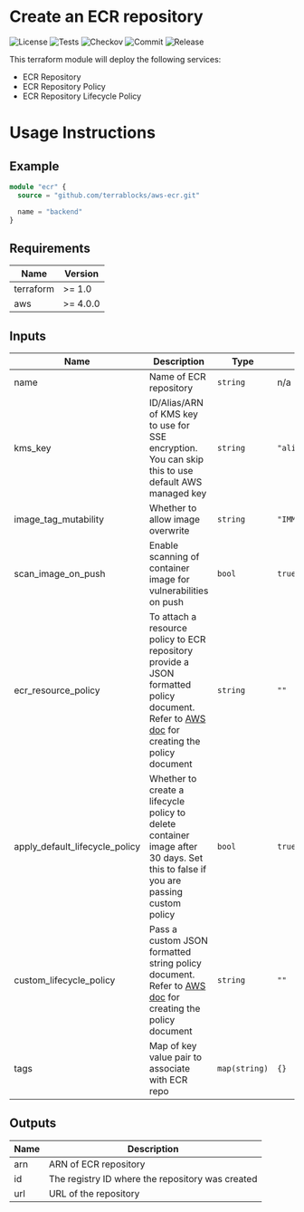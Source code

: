 # Create an ECR repository

![License](https://img.shields.io/github/license/terrablocks/aws-ecr?style=for-the-badge) ![Tests](https://img.shields.io/github/actions/workflow/status/terrablocks/aws-ecr/tests.yml?branch=master&label=Test&style=for-the-badge) ![Checkov](https://img.shields.io/github/actions/workflow/status/terrablocks/aws-ecr/checkov.yml?branch=master&label=Test&style=for-the-badge) ![Commit](https://img.shields.io/github/last-commit/terrablocks/aws-ecr?style=for-the-badge) ![Release](https://img.shields.io/github/v/release/terrablocks/aws-ecr?style=for-the-badge)

This terraform module will deploy the following services:
- ECR Repository
- ECR Repository Policy
- ECR Repository Lifecycle Policy

# Usage Instructions
## Example
```terraform
module "ecr" {
  source = "github.com/terrablocks/aws-ecr.git"

  name = "backend"
}
```

## Requirements

| Name | Version |
|------|---------|
| terraform | >= 1.0 |
| aws | >= 4.0.0 |

## Inputs

| Name | Description | Type | Default | Required |
|------|-------------|------|---------|:--------:|
| name | Name of ECR repository | `string` | n/a | yes |
| kms_key | ID/Alias/ARN of KMS key to use for SSE encryption. You can skip this to use default AWS managed key | `string` | `"alias/aws/ecr"` | no |
| image_tag_mutability | Whether to allow image overwrite | `string` | `"IMMUTABLE"` | no |
| scan_image_on_push | Enable scanning of container image for vulnerabilities on push | `bool` | `true` | no |
| ecr_resource_policy | To attach a resource policy to ECR repository provide a JSON formatted policy document. Refer to [AWS doc](https://docs.aws.amazon.com/AmazonECR/latest/userguide/repository-policy-examples.html) for creating the policy document | `string` | `""` | no |
| apply_default_lifecycle_policy | Whether to create a lifecycle policy to delete container image after 30 days. Set this to false if you are passing custom policy | `bool` | `true` | no |
| custom_lifecycle_policy | Pass a custom JSON formatted string policy document. Refer to [AWS doc](https://docs.aws.amazon.com/AmazonECR/latest/userguide/LifecyclePolicies.html#lifecycle_policy_parameters) for creating the policy document | `string` | `""` | no |
| tags | Map of key value pair to associate with ECR repo | `map(string)` | `{}` | no |

## Outputs

| Name | Description |
|------|-------------|
| arn | ARN of ECR repository |
| id | The registry ID where the repository was created |
| url | URL of the repository |
